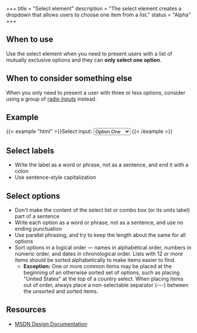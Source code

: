 +++
title = "Select element"
description = "The select element creates a dropdown that allows users to choose one item from a list."
status = "Alpha"
+++

## When to use
Use the select element when you need to present users with a list of mutually exclusive options and they can **only select one option**.

## When to consider something else
When you only need to present a user with three or less options, consider using a group of [radio inputs](radio-inputs.html) instead.

## Example

{{< example "html" >}}<label for="select-demo">Select input:</label>
    <select id="select-demo">
    <option value="">Option One</option>
    <option value="">Option Two</option>
    <option value="">Option Three</option>
    <option value="">Option Four</option>
</select>
{{< /example >}}

## Select labels
- Write the label as a word or phrase, not as a sentence, and end it with a colon
- Use sentence-style capitalization

## Select options
- Don't make the content of the select list or combo box (or its units label) part of a sentence
- Write each option as a word or phrase, not as a sentence, and use no ending punctuation
- Use parallel phrasing, and try to keep the length about the same for all options
- Sort options in a logical order — names in alphabetical order, numbers in numeric order, and dates in chronological order. Lists with 12 or more items should be sorted alphabetically to make items easier to find.
  - **Exception:** One or more common items may be placed at the beginning of an otherwise sorted set of options, such as placing "United States" at the top of a country select. When placing items out of order, always place a non-selectable separator (---) between the unsorted and sorted items.

## Resources
- [MSDN Design Documentation](https://msdn.microsoft.com/en-us/library/windows/desktop/dn742404.aspx)

